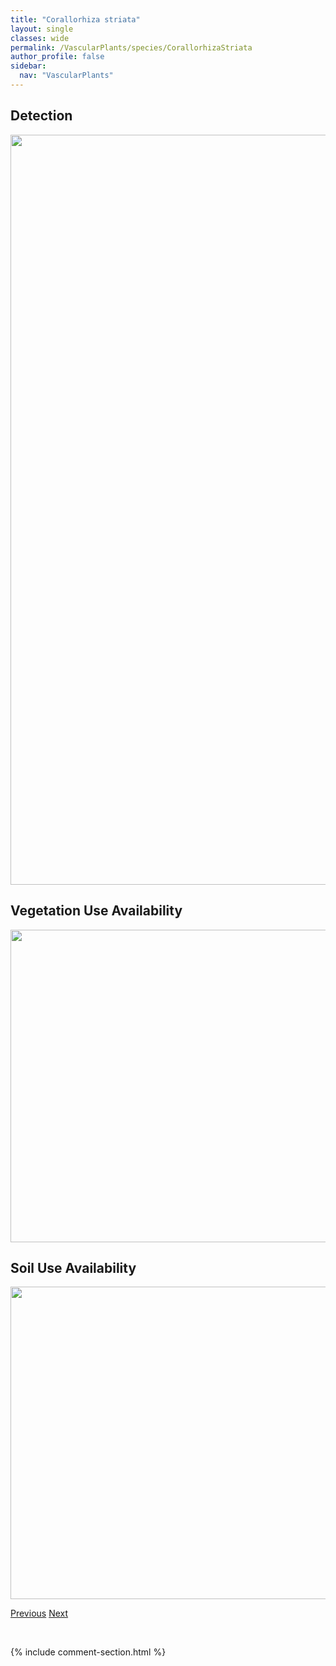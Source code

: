 ```yaml
---
title: "Corallorhiza striata"
layout: single
classes: wide
permalink: /VascularPlants/species/CorallorhizaStriata
author_profile: false
sidebar:
  nav: "VascularPlants"
---
```


<h2>Detection</h2>

<a href="https://drive.google.com/uc?export=view&id=1GmQfNvmy6_i9vyFThVclxdpH6KLPxMtI">
<img src="https://drive.google.com/uc?export=view&id=1GmQfNvmy6_i9vyFThVclxdpH6KLPxMtI" height = "1200" width = "800">
</a>


<h2>Vegetation Use Availability</h2>

<a href="https://drive.google.com/uc?export=view&id=1OlfSEQ5DMj7tWIYE9EqijZC8QPTfnk8c">
<img src="https://drive.google.com/uc?export=view&id=1OlfSEQ5DMj7tWIYE9EqijZC8QPTfnk8c" height = "500" width = "1000">
</a>


<h2>Soil Use Availability</h2>

<a href="https://drive.google.com/uc?export=view&id=12fWZBwPw2zic-Blk54OqF4t19lkvXluF">
<img src="https://drive.google.com/uc?export=view&id=12fWZBwPw2zic-Blk54OqF4t19lkvXluF" height = "500" width = "1000">
</a>


<a href="/DevelopmentWebsite/VascularPlants/species/CorallorhizaMaculata" class="pagination--pager" title="Corallorhiza maculata">Previous</a> <a href="/DevelopmentWebsite/VascularPlants/species/CorallorhizaTrifida" class="pagination--pager" title="Corallorhiza trifida">Next</a>

<p>&nbsp;</p>

{% include comment-section.html %}
